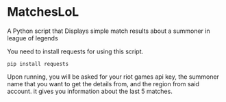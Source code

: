 # MatchesLoL
A Python script that Displays simple match results about a summoner in league of legends

You need to install requests for using this script.

```pip install requests```

Upon running, you will be asked for your riot games api key, the summoner name that you want to get the details from, and the region from said account. it gives you information about the last 5 matches.
